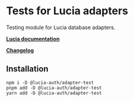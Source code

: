# Tests for Lucia adapters

Testing module for Lucia database adapters.

**[Lucia documentation](https://lucia-auth.com)**

**[Changelog](https://github.com/pilcrowOnPaper/lucia/blob/main/packages/adapter-test/CHANGELOG.md)**

## Installation

```
npm i -D @lucia-auth/adapter-test
pnpm add -D @lucia-auth/adapter-test
yarn add -D @lucia-auth/adapter-test
```
